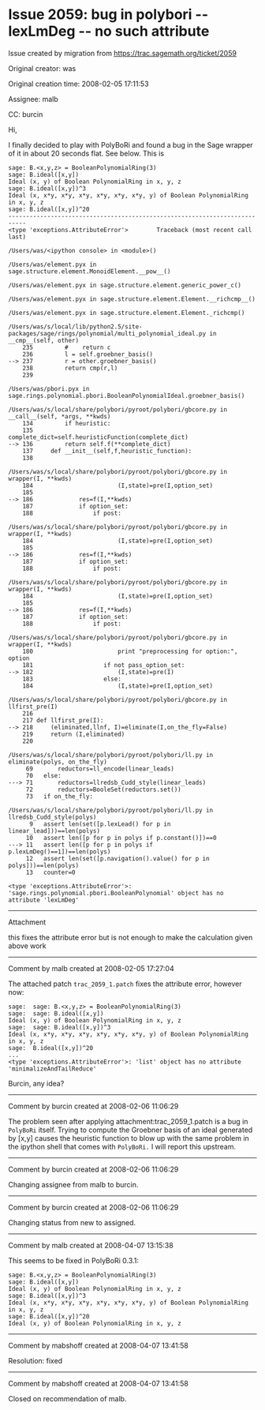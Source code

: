 # Issue 2059: bug in polybori -- lexLmDeg -- no such attribute

Issue created by migration from https://trac.sagemath.org/ticket/2059

Original creator: was

Original creation time: 2008-02-05 17:11:53

Assignee: malb

CC:  burcin

Hi,

I finally decided to play with PolyBoRi and found a bug in the Sage wrapper of it in about 20 seconds flat.  See below.  This is 


```
sage: B.<x,y,z> = BooleanPolynomialRing(3)
sage: B.ideal([x,y])
Ideal (x, y) of Boolean PolynomialRing in x, y, z
sage: B.ideal([x,y])^3
Ideal (x, x*y, x*y, x*y, x*y, x*y, x*y, y) of Boolean PolynomialRing in x, y, z
sage: B.ideal([x,y])^20
---------------------------------------------------------------------------
<type 'exceptions.AttributeError'>        Traceback (most recent call last)

/Users/was/<ipython console> in <module>()

/Users/was/element.pyx in sage.structure.element.MonoidElement.__pow__()

/Users/was/element.pyx in sage.structure.element.generic_power_c()

/Users/was/element.pyx in sage.structure.element.Element.__richcmp__()

/Users/was/element.pyx in sage.structure.element.Element._richcmp()

/Users/was/s/local/lib/python2.5/site-packages/sage/rings/polynomial/multi_polynomial_ideal.py in __cmp__(self, other)
    235         #    return c
    236         l = self.groebner_basis()
--> 237         r = other.groebner_basis()
    238         return cmp(r,l)
    239 

/Users/was/pbori.pyx in sage.rings.polynomial.pbori.BooleanPolynomialIdeal.groebner_basis()

/Users/was/s/local/share/polybori/pyroot/polybori/gbcore.py in __call__(self, *args, **kwds)
    134         if heuristic:
    135             complete_dict=self.heuristicFunction(complete_dict)
--> 136         return self.f(**complete_dict)
    137     def __init__(self,f,heuristic_function):
    138         

/Users/was/s/local/share/polybori/pyroot/polybori/gbcore.py in wrapper(I, **kwds)
    184                        (I,state)=pre(I,option_set)
    185                
--> 186             res=f(I,**kwds)
    187             if option_set:
    188                 if post:

/Users/was/s/local/share/polybori/pyroot/polybori/gbcore.py in wrapper(I, **kwds)
    184                        (I,state)=pre(I,option_set)
    185                
--> 186             res=f(I,**kwds)
    187             if option_set:
    188                 if post:

/Users/was/s/local/share/polybori/pyroot/polybori/gbcore.py in wrapper(I, **kwds)
    184                        (I,state)=pre(I,option_set)
    185                
--> 186             res=f(I,**kwds)
    187             if option_set:
    188                 if post:

/Users/was/s/local/share/polybori/pyroot/polybori/gbcore.py in wrapper(I, **kwds)
    180                        print "preprocessing for option:", option
    181                    if not pass_option_set:
--> 182                        (I,state)=pre(I)
    183                    else:
    184                        (I,state)=pre(I,option_set)

/Users/was/s/local/share/polybori/pyroot/polybori/gbcore.py in llfirst_pre(I)
    216     
    217 def llfirst_pre(I):
--> 218     (eliminated,llnf, I)=eliminate(I,on_the_fly=False)
    219     return (I,eliminated)
    220 

/Users/was/s/local/share/polybori/pyroot/polybori/ll.py in eliminate(polys, on_the_fly)
     69       reductors=ll_encode(linear_leads)
     70   else:
---> 71       reductors=llredsb_Cudd_style(linear_leads)
     72       reductors=BooleSet(reductors.set())
     73   if on_the_fly:

/Users/was/s/local/share/polybori/pyroot/polybori/ll.py in llredsb_Cudd_style(polys)
      9   assert len(set([p.lexLead() for p in linear_lead]))==len(polys)
     10   assert len([p for p in polys if p.constant()])==0
---> 11   assert len([p for p in polys if p.lexLmDeg()==1])==len(polys)
     12   assert len(set([p.navigation().value() for p in polys]))==len(polys)
     13   counter=0

<type 'exceptions.AttributeError'>: 'sage.rings.polynomial.pbori.BooleanPolynomial' object has no attribute 'lexLmDeg'

```



---

Attachment

this fixes the attribute error but is not enough to make the calculation given above work


---

Comment by malb created at 2008-02-05 17:27:04

The attached patch `trac_2059_1.patch` fixes the attribute error, however now:


```
sage:  sage: B.<x,y,z> = BooleanPolynomialRing(3)
sage:  sage: B.ideal([x,y])
Ideal (x, y) of Boolean PolynomialRing in x, y, z
sage:  sage: B.ideal([x,y])^3
Ideal (x, x*y, x*y, x*y, x*y, x*y, x*y, y) of Boolean PolynomialRing in x, y, z
sage:  B.ideal([x,y])^20
...
<type 'exceptions.AttributeError'>: 'list' object has no attribute 'minimalizeAndTailReduce'
```


Burcin, any idea?


---

Comment by burcin created at 2008-02-06 11:06:29

The problem seen after applying attachment:trac_2059_1.patch is a bug in `PolyBoRi` itself. Trying to compute the Groebner basis of an ideal generated by [x,y] causes the heuristic function to blow up with the same problem in the ipython shell that comes with `PolyBoRi.` I will report this upstream.


---

Comment by burcin created at 2008-02-06 11:06:29

Changing assignee from malb to burcin.


---

Comment by burcin created at 2008-02-06 11:06:29

Changing status from new to assigned.


---

Comment by malb created at 2008-04-07 13:15:38

This seems to be fixed in PolyBoRi 0.3.1:

```
sage: B.<x,y,z> = BooleanPolynomialRing(3)
sage: B.ideal([x,y])
Ideal (x, y) of Boolean PolynomialRing in x, y, z
sage: B.ideal([x,y])^3
Ideal (x, x*y, x*y, x*y, x*y, x*y, x*y, y) of Boolean PolynomialRing in x, y, z
sage: B.ideal([x,y])^20
Ideal (x, y) of Boolean PolynomialRing in x, y, z
```



---

Comment by mabshoff created at 2008-04-07 13:41:58

Resolution: fixed


---

Comment by mabshoff created at 2008-04-07 13:41:58

Closed on recommendation of malb.
